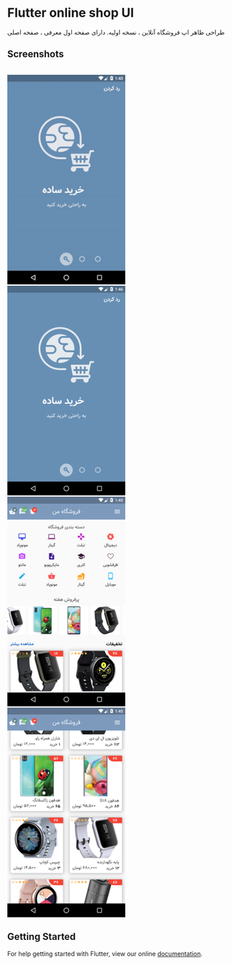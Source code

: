 # Flutter online shop UI
طراحی ظاهر اپ فروشگاه آنلاین ، نسخه اولیه. دارای صفحه اول معرفی ، صفحه اصلی
## Screenshots

<br>
<img height="480px" src="screen_1.gif">
<br>
<img height="480px" src="screen_1.png">
<img height="480px" src="screen_2.png">
<img height="480px" src="screen_3.png">


## Getting Started

For help getting started with Flutter, view our online
[documentation](https://flutter.io/).